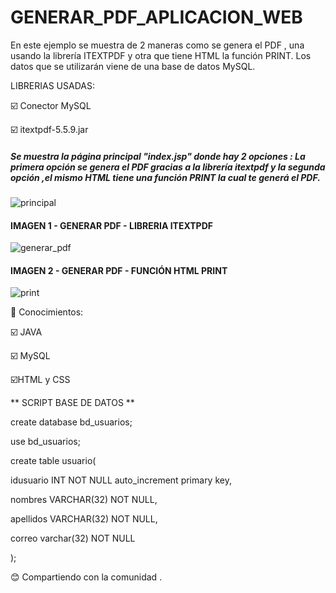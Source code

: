 # GENERAR_PDF_APLICACION_WEB
En este ejemplo se muestra de 2 maneras como se genera el PDF , una usando la librería  ITEXTPDF  y otra que tiene HTML la función PRINT. Los datos que se utilizarán viene de una base de datos MySQL. 

LIBRERIAS USADAS:

:ballot_box_with_check: Conector MySQL

:ballot_box_with_check: itextpdf-5.5.9.jar

##### Se muestra la página principal "index.jsp" donde hay 2 opciones : La primera opción se genera el PDF gracias a la librería itextpdf y la segunda opción ,el mismo HTML tiene una función PRINT la cual te generá el PDF.
![principal](https://user-images.githubusercontent.com/71619972/103463824-4f8cda80-4cfd-11eb-8ece-02cb8be4ef52.PNG)
#### IMAGEN 1 - GENERAR PDF - LIBRERIA ITEXTPDF
![generar_pdf](https://user-images.githubusercontent.com/71619972/103463825-5b789c80-4cfd-11eb-9e32-b193260f9949.PNG)
#### IMAGEN 2 - GENERAR PDF - FUNCIÓN HTML PRINT 
![print](https://user-images.githubusercontent.com/71619972/103463828-5fa4ba00-4cfd-11eb-90e9-b043bf898e6e.PNG)

:memo: Conocimientos:

:ballot_box_with_check: JAVA

:ballot_box_with_check: MySQL

:ballot_box_with_check:HTML y CSS

** SCRIPT BASE DE DATOS **

create database bd_usuarios;

use bd_usuarios;

create table usuario(

idusuario INT NOT NULL auto_increment primary key,

nombres VARCHAR(32) NOT NULL,

apellidos VARCHAR(32) NOT NULL,

correo varchar(32) NOT NULL

);

:blush: Compartiendo con la comunidad .
